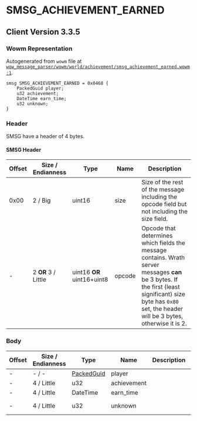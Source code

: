 # SMSG_ACHIEVEMENT_EARNED

## Client Version 3.3.5

### Wowm Representation

Autogenerated from `wowm` file at [`wow_message_parser/wowm/world/achievement/smsg_achievement_earned.wowm:1`](https://github.com/gtker/wow_messages/tree/main/wow_message_parser/wowm/world/achievement/smsg_achievement_earned.wowm#L1).
```rust,ignore
smsg SMSG_ACHIEVEMENT_EARNED = 0x0468 {
    PackedGuid player;
    u32 achievement;
    DateTime earn_time;
    u32 unknown;
}
```
### Header

SMSG have a header of 4 bytes.

#### SMSG Header

| Offset | Size / Endianness | Type   | Name   | Description |
| ------ | ----------------- | ------ | ------ | ----------- |
| 0x00   | 2 / Big           | uint16 | size   | Size of the rest of the message including the opcode field but not including the size field.|
| -      | 2 **OR** 3 / Little| uint16 **OR** uint16+uint8 | opcode | Opcode that determines which fields the message contains. Wrath server messages **can** be 3 bytes. If the first (least significant) size byte has `0x80` set, the header will be 3 bytes, otherwise it is 2. |

### Body

| Offset | Size / Endianness | Type | Name | Description | Comment |
| ------ | ----------------- | ---- | ---- | ----------- | ------- |
| - | - / - | [PackedGuid](../spec/packed-guid.md) | player |  |  |
| - | 4 / Little | u32 | achievement |  |  |
| - | 4 / Little | DateTime | earn_time |  |  |
| - | 4 / Little | u32 | unknown |  | All emus set to 0. |

